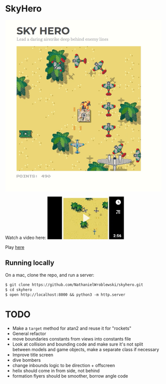 SkyHero
===

![Screenshot](https://raw.githubusercontent.com/NathanielWroblewski/skyhero/master/public/images/screenshot.png)

Watch a video here:
[![Screenshot](https://raw.githubusercontent.com/NathanielWroblewski/skyhero/master/public/images/video_thumbnail.png)](https://youtu.be/HUTJNY7UE8o)

Play [here](https://www.nathaniel.ai/skyhero)

Running locally
---

On a mac, clone the repo, and run a server:

```
$ git clone https://github.com/NathanielWroblewski/skyhero.git
$ cd skyhero
$ open http://localhost:8000 && python3 -m http.server
```

TODO
===

 - Make a `target` method for atan2 and reuse it for "rockets"
 - General refactor
 - move boundaries constants from views into constants file
 - Look at collision and bounding code and make sure it's not split between models and game objects, make a separate class if necessary
 - Improve title screen
 - dive bombers
 - change inbounds logic to be direction + offscreen
 - helix should come in from side, not behind
 - formation flyers should be smoother, borrow angle code

